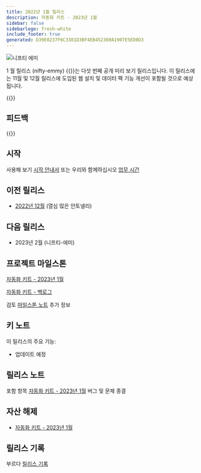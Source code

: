 ```yaml
---
title: 2022년 1월 릴리스
description: 자동화 키트 - 2023년 1월
sidebar: false
sidebarlogo: fresh-white
include_footer: true
generated: D39E0237F6C3381D3BF4EB452369A1907E5ED0D3
---
```


<div class="optional">

![니프티 에미](/images/nifty-emmy.png)

1 월 릴리스 (nifty-emmy) {{<product-name>}}는 다섯 번째 공개 미리 보기 릴리스입니다. 이 릴리스에는 11월 및 12월 릴리스에 도입된 웹 설치 및 데이터 팩 기능 개선이 포함될 것으로 예상됩니다.

</div>

<div class="optional">

{{<presentationStyles>}}

## 피드백

{{<questions name="/content/ko/releases/january-2023.json" completed="피드백을 제공해 주셔서 감사합니다." shownavigationbuttons="false" locale="ko">}}

</div>

<div class="optional">

## 시작

사용해 보기 [시작 안내서](/ko/get-started) 또는 우리와 함께하십시오 [업무 시간](/ko/office-hours)

## 이전 릴리스

- [2022년 12월](/ko/releases/december-2022) (열심 많은 안토넬리)

## 다음 릴리스

- 2023년 2월 (니프티-에미)

## 프로젝트 마일스톤

[자동화 키트 - 2023년 1월](https://github.com/orgs/microsoft/projects/486/views/9)

[자동화 키트 - 백로그](https://github.com/orgs/microsoft/projects/486/views/1)

검토 [마일스톤 노트](/ko/releases/milestones) 추가 정보

## 키 노트

이 릴리스의 주요 기능:

- 업데이트 예정

## 릴리스 노트

포함 항목 [자동화 키트 - 2023년 1월](https://github.com/microsoft/powercat-automation-kit/releases/tag/AutomationKit-January2023) 버그 및 문제 종결

## 자산 해제

- [자동화 키트 - 2023년 1월](https://github.com/microsoft/powercat-automation-kit/releases/tag/AutomationKit-January2023)

## 릴리스 기록

부르다 [릴리스 기록](/ko/releases)

</div>
